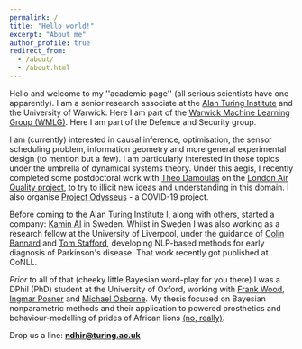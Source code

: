 ```yaml
---
permalink: /
title: "Hello world!"
excerpt: "About me"
author_profile: true
redirect_from: 
  - /about/
  - /about.html
---
```


Hello and welcome to my ''academic page'' (all serious scientists have one apparently). I am a senior research associate at the [Alan Turing Institute](https://www.turing.ac.uk/) and the University of Warwick. Here I am part of the [Warwick Machine Learning Group (WMLG)](https://wmlg.io/). Here I am part of the Defence and Security group.

I am (currently) interested in causal inference, optimisation,  the sensor scheduling problem, information geometry and more general experimental design (to mention but a few). I am particularly interested in those topics under the umbrella of dynamical systems theory. Under this aegis, I recently completed some postdoctoral work with [Theo Damoulas](https://warwick.ac.uk/fac/sci/statistics/staff/academic-research/damoulas/) on the [London Air Quality project](https://www.turing.ac.uk/research/research-projects/london-air-quality), to try to illicit new ideas and understanding in this domain. I also organise [Project Odysseus](https://www.turing.ac.uk/research/research-projects/project-odysseus-understanding-london-busyness-and-exiting-lockdown) - a COVID-19 project.

Before coming to the Alan Turing Institute I, along with others, started a company: [Kamin AI](http://kamin.ai/) in Sweden. Whilst in Sweden I was also working as a research fellow at the University of Liverpool, under the guidance of [Colin Bannard](https://www.liverpool.ac.uk/institute-of-life-and-human-sciences/staff/colin-bannard/) and [Tom Stafford](https://www.sheffield.ac.uk/psychology/staff/academic/tom-stafford), developing NLP-based methods for early diagnosis of Parkinson's disease. That work recently got published at CoNLL.

*Prior* to all of that (cheeky little Bayesian word-play for you there) I was a DPhil (PhD) student at the University of Oxford, working with [Frank Wood](https://www.cs.ubc.ca/~fwood/), [Ingmar Posner](https://ori.ox.ac.uk/ori-people/ingmar-posner/) and [Michael Osborne](https://www.robots.ox.ac.uk/~mosb/). My thesis focused on Bayesian nonparametric methods and their application to powered prosthetics and behaviour-modelling of prides of African lions [(no, really)](https://ora.ox.ac.uk/objects/uuid:6cf7314d-e33d-468b-9bdc-d91ab609c643).

Drop us a line: **ndhir@turing.ac.uk**
